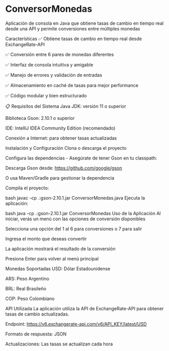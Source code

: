 # ConversorMonedas
Aplicación de consola en Java que obtiene tasas de cambio en tiempo real desde una API y permite conversiones entre múltiples monedas

 Características
✅ Obtiene tasas de cambio en tiempo real desde ExchangeRate-API

✅ Conversión entre 6 pares de monedas diferentes

✅ Interfaz de consola intuitiva y amigable

✅ Manejo de errores y validación de entradas

✅ Almacenamiento en caché de tasas para mejor performance

✅ Código modular y bien estructurado

📋 Requisitos del Sistema
Java JDK: versión 11 o superior

Biblioteca Gson: 2.10.1 o superior

IDE: IntelliJ IDEA Community Edition (recomendado)

Conexión a Internet: para obtener tasas actualizadas

 Instalación y Configuración
Clona o descarga el proyecto

Configura las dependencias - Asegúrate de tener Gson en tu classpath:

Descarga Gson desde: https://github.com/google/gson

O usa Maven/Gradle para gestionar la dependencia

Compila el proyecto:

bash
javac -cp .:gson-2.10.1.jar ConversorMonedas.java
Ejecuta la aplicación:

bash
java -cp .:gson-2.10.1.jar ConversorMonedas
 Uso de la Aplicación
Al iniciar, verás un menú con las opciones de conversión disponibles

Selecciona una opción del 1 al 6 para conversiones o 7 para salir

Ingresa el monto que deseas convertir

La aplicación mostrará el resultado de la conversión

Presiona Enter para volver al menú principal


 Monedas Soportadas
USD: Dólar Estadounidense

ARS: Peso Argentino

BRL: Real Brasileño

COP: Peso Colombiano

 API Utilizada
La aplicación utiliza la API de ExchangeRate-API para obtener tasas de cambio actualizadas.

Endpoint: https://v6.exchangerate-api.com/v6/API_KEY/latest/USD

Formato de respuesta: JSON

Actualizaciones: Las tasas se actualizan cada hora






